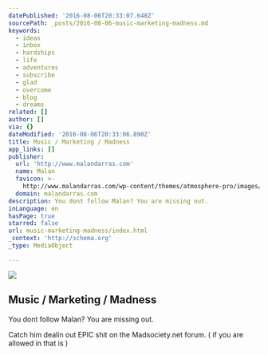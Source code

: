 ```yaml
---
datePublished: '2016-08-06T20:33:07.648Z'
sourcePath: _posts/2016-08-06-music-marketing-madness.md
keywords:
  - ideas
  - inbox
  - hardships
  - life
  - adventures
  - subscribe
  - glad
  - overcome
  - blog
  - dreams
related: []
author: []
via: {}
dateModified: '2016-08-06T20:33:06.890Z'
title: Music / Marketing / Madness
app_links: []
publisher:
  url: 'http://www.malandarras.com'
  name: Malan
  favicon: >-
    http://www.malandarras.com/wp-content/themes/atmosphere-pro/images/favicon.ico
  domain: malandarras.com
description: You dont follow Malan? You are missing out.
inLanguage: en
hasPage: true
starred: false
url: music-marketing-madness/index.html
_context: 'http://schema.org'
_type: MediaObject

---
```

<article style=""><img src="https://imgflo.herokuapp.com/graph/vahj1ThiexotieMo/dca5d4f88035edcfe283ad82f541aeae/noop.jpg?input=http%3A%2F%2Fwww.malandarras.com%2Fwp-content%2Fuploads%2F2013%2F12%2Fmalan-coffee.jpg" /><h1>Music / Marketing / Madness</h1></article>

You dont follow Malan? You are missing out.

Catch him dealin out EPIC shit on the Madsociety.net forum. ( if you are allowed in that is )